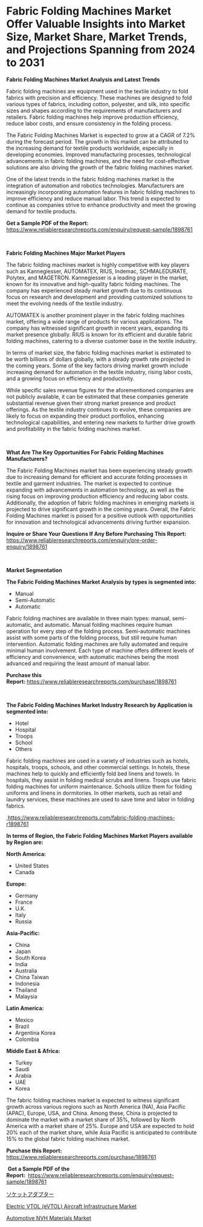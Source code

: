 <p><h1>Fabric Folding Machines Market Offer Valuable Insights into Market Size, Market Share, Market Trends, and Projections Spanning from 2024 to 2031</h1></p><p><strong>Fabric Folding Machines Market Analysis and Latest Trends</strong></p>
<p><p>Fabric folding machines are equipment used in the textile industry to fold fabrics with precision and efficiency. These machines are designed to fold various types of fabrics, including cotton, polyester, and silk, into specific sizes and shapes according to the requirements of manufacturers and retailers. Fabric folding machines help improve production efficiency, reduce labor costs, and ensure consistency in the folding process.</p><p>The Fabric Folding Machines Market is expected to grow at a CAGR of 7.2% during the forecast period. The growth in this market can be attributed to the increasing demand for textile products worldwide, especially in developing economies. Improved manufacturing processes, technological advancements in fabric folding machines, and the need for cost-effective solutions are also driving the growth of the fabric folding machines market.</p><p>One of the latest trends in the fabric folding machines market is the integration of automation and robotics technologies. Manufacturers are increasingly incorporating automation features in fabric folding machines to improve efficiency and reduce manual labor. This trend is expected to continue as companies strive to enhance productivity and meet the growing demand for textile products.</p></p>
<p><strong>Get a Sample PDF of the Report:&nbsp;</strong> <a href="https://www.reliableresearchreports.com/enquiry/request-sample/1898761">https://www.reliableresearchreports.com/enquiry/request-sample/1898761</a></p>
<p>&nbsp;</p>
<p><strong>Fabric Folding Machines Major Market Players</strong></p>
<p><p>The fabric folding machines market is highly competitive with key players such as Kannegiesser, AUTOMATEX, RIUS, Indemac, SCHMALEDURATE, Polytex, and MAGETRON. Kannegiesser is a leading player in the market, known for its innovative and high-quality fabric folding machines. The company has experienced steady market growth due to its continuous focus on research and development and providing customized solutions to meet the evolving needs of the textile industry.</p><p>AUTOMATEX is another prominent player in the fabric folding machines market, offering a wide range of products for various applications. The company has witnessed significant growth in recent years, expanding its market presence globally. RIUS is known for its efficient and durable fabric folding machines, catering to a diverse customer base in the textile industry.</p><p>In terms of market size, the fabric folding machines market is estimated to be worth billions of dollars globally, with a steady growth rate projected in the coming years. Some of the key factors driving market growth include increasing demand for automation in the textile industry, rising labor costs, and a growing focus on efficiency and productivity.</p><p>While specific sales revenue figures for the aforementioned companies are not publicly available, it can be estimated that these companies generate substantial revenue given their strong market presence and product offerings. As the textile industry continues to evolve, these companies are likely to focus on expanding their product portfolios, enhancing technological capabilities, and entering new markets to further drive growth and profitability in the fabric folding machines market.</p></p>
<p>&nbsp;</p>
<p><strong>What Are The Key Opportunities For Fabric Folding Machines Manufacturers?</strong></p>
<p><p>The Fabric Folding Machines market has been experiencing steady growth due to increasing demand for efficient and accurate folding processes in textile and garment industries. The market is expected to continue expanding with advancements in automation technology, as well as the rising focus on improving production efficiency and reducing labor costs. Additionally, the adoption of fabric folding machines in emerging markets is projected to drive significant growth in the coming years. Overall, the Fabric Folding Machines market is poised for a positive outlook with opportunities for innovation and technological advancements driving further expansion.</p></p>
<p><strong>Inquire or Share Your Questions If Any Before Purchasing This Report:</strong> <a href="https://www.reliableresearchreports.com/enquiry/pre-order-enquiry/1898761">https://www.reliableresearchreports.com/enquiry/pre-order-enquiry/1898761</a></p>
<p>&nbsp;</p>
<p><strong>Market Segmentation</strong></p>
<p><strong>The Fabric Folding Machines Market Analysis by types is segmented into:</strong></p>
<p><ul><li>Manual</li><li>Semi-Automatic</li><li>Automatic</li></ul></p>
<p><p>Fabric folding machines are available in three main types: manual, semi-automatic, and automatic. Manual folding machines require human operation for every step of the folding process. Semi-automatic machines assist with some parts of the folding process, but still require human intervention. Automatic folding machines are fully automated and require minimal human involvement. Each type of machine offers different levels of efficiency and convenience, with automatic machines being the most advanced and requiring the least amount of manual labor.</p></p>
<p><strong>Purchase this Report:&nbsp;</strong><a href="https://www.reliableresearchreports.com/purchase/1898761">https://www.reliableresearchreports.com/purchase/1898761</a></p>
<p>&nbsp;</p>
<p><strong>The Fabric Folding Machines Market Industry Research by Application is segmented into:</strong></p>
<p><ul><li>Hotel</li><li>Hospital</li><li>Troops</li><li>School</li><li>Others</li></ul></p>
<p><p>Fabric folding machines are used in a variety of industries such as hotels, hospitals, troops, schools, and other commercial settings. In hotels, these machines help to quickly and efficiently fold bed linens and towels. In hospitals, they assist in folding medical scrubs and linens. Troops use fabric folding machines for uniform maintenance. Schools utilize them for folding uniforms and linens in dormitories. In other markets, such as retail and laundry services, these machines are used to save time and labor in folding fabrics.</p></p>
<p><a href="https://www.reliableresearchreports.com/fabric-folding-machines-r1898761">&nbsp;https://www.reliableresearchreports.com/fabric-folding-machines-r1898761</a></p>
<p><strong>In terms of Region, the Fabric Folding Machines Market Players available by Region are:</strong></p>
<p>
    <p> <strong> North America: </strong>
        <ul>
            <li>United States</li>
            <li>Canada</li>
        </ul>
        </p> 
    <p> <strong> Europe: </strong>
        <ul>
            <li>Germany</li>
            <li>France</li>
            <li>U.K.</li>
            <li>Italy</li>
            <li>Russia</li>
        </ul>
        </p> 
    <p> <strong> Asia-Pacific: </strong>
        <ul>
            <li>China</li>
            <li>Japan</li>
            <li>South Korea</li>
            <li>India</li>
            <li>Australia</li>
            <li>China Taiwan</li>
            <li>Indonesia</li>
            <li>Thailand</li>
            <li>Malaysia</li>
        </ul>
        </p> 
    <p> <strong> Latin America: </strong>
        <ul>
            <li>Mexico</li>
            <li>Brazil</li>
            <li>Argentina Korea</li>
            <li>Colombia</li>
        </ul>
        </p> 
    <p> <strong> Middle East & Africa: </strong>
        <ul>
            <li>Turkey</li>
            <li>Saudi</li>
            <li>Arabia</li>
            <li>UAE</li>
            <li>Korea</li>
        </ul>
    </p>
    </p>
<p><p>The fabric folding machines market is expected to witness significant growth across various regions such as North America (NA), Asia Pacific (APAC), Europe, USA, and China. Among these, China is projected to dominate the market with a market share of 35%, followed by North America with a market share of 25%. Europe and USA are expected to hold 20% each of the market share, while Asia Pacific is anticipated to contribute 15% to the global fabric folding machines market.</p></p>
<p><strong>Purchase this Report: </strong><a href="https://www.reliableresearchreports.com/purchase/1898761">https://www.reliableresearchreports.com/purchase/1898761</a></p>
<p>&nbsp;<strong>Get a Sample PDF of the Report:&nbsp;&nbsp;</strong><a href="https://www.reliableresearchreports.com/enquiry/request-sample/1898761">https://www.reliableresearchreports.com/enquiry/request-sample/1898761</a></p>
<p><strong></strong></p>
<p><p><a href="https://medium.com/@lawrencewatkins654/%E3%82%BD%E3%82%B1%E3%83%83%E3%83%88%E3%82%A2%E3%83%80%E3%83%97%E3%82%BF%E5%B8%82%E5%A0%B4-2031%E5%B9%B4%E3%81%BE%E3%81%A7%E3%81%AE%E3%83%88%E3%83%AC%E3%83%B3%E3%83%89-%E4%BA%88%E6%B8%AC-%E7%AB%B6%E4%BA%89%E5%88%86%E6%9E%90-2855c77c40e6">ソケットアダプター</a></p><p><a href="https://www.linkedin.com/pulse/electric-vtol-evtol-aircraft-infrastructure-market-size-trends-nr58e?trackingId=oPUu8048PP4JJQqmx8CIpg%3D%3D">Electric VTOL (eVTOL) Aircraft Infrastructure Market</a></p><p><a href="https://www.linkedin.com/pulse/automotive-nvh-materials-market-provides-comprehensive-analysis-zrqbe?trackingId=2BvUq7WdeLn6Ho5OEwR4Gg%3D%3D">Automotive NVH Materials Market</a></p></p>